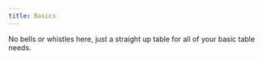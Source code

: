 ```yaml
---
title: Basics
---
```

No bells or whistles here, just a straight up table for all of your basic table needs.
